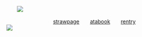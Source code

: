   ⠀  ⠀  ⠀  ⠀  ⠀  ⠀⠀  ⠀⠀  ⠀  ⠀  ⠀![](https://i.postimg.cc/B6QyzLgC/IMG-7009.gif)


  ⠀  ⠀  ⠀  ⠀  ⠀  ⠀⠀  ⠀⠀  ⠀  ⠀   ⠀  ⠀  ⠀  ⠀  ⠀  ⠀⠀ ⠀[strawpage](https://medlegacy.straw.page)  ⠀ ⠀[atabook](https://twotime.atabook.org/)  ⠀ ⠀[rentry](https://rentry.co/meddic)
     ⠀  ⠀  ⠀  ⠀  ⠀  ⠀⠀  ⠀⠀  ⠀  ⠀  ⠀![](https://i.postimg.cc/W47CS6M3/IMG-7011.png)
